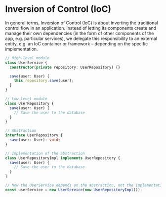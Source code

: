 # Inversion of Control (IoC)

In general terms, Inversion of Control (IoC) is about inverting the traditional control flow in an application. Instead of letting its components create and manage their own dependencies (in the form of other components of the app, e.g. particular services), we delegate this responsibility to an external entity, e.g. an IoC container or framework – depending on the specific implementation.

```typescript
// High-level module
class UserService {
  constructor(private repository: UserRepository) {}

  save(user: User) {
    this.repository.save(user);
  }
}

// Low-level module
class UserRepository {
  save(user: User) {
    // Save the user to the database
  }
}

// Abstraction
interface UserRepository {
  save(user: User): void;
}

// Implementation of the abstraction
class UserRepositoryImpl implements UserRepository {
  save(user: User) {
    // Save the user to the database
  }
}

// Now the UserService depends on the abstraction, not the implementation
const userService = new UserService(new UserRepositoryImpl());
```
